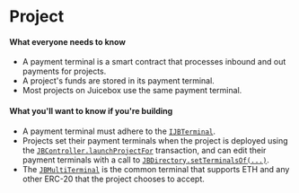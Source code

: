 # Project

#### What everyone needs to know

* A payment terminal is a smart contract that processes inbound and out payments for projects.
* A project's funds are stored in its payment terminal.
* Most projects on Juicebox use the same payment terminal.

#### What you'll want to know if you're building

* A payment terminal must adhere to the [`IJBTerminal`](/docs/v4/api/core/interfaces/IJBTerminal.md).
* Projects set their payment terminals when the project is deployed using the [`JBController.launchProjectFor`](/docs/v4/api/core/JBController.md#launchprojectfor) transaction, and can edit their payment terminals with a call to [`JBDirectory.setTerminalsOf(...)`](/docs/v4/api/core/JBDirectory.md#setterminalsof). 
* The [`JBMultiTerminal`](/docs/v4/api/core/JBMultiTerminal.md) is the common terminal that supports ETH and any other ERC-20 that the project chooses to accept.
